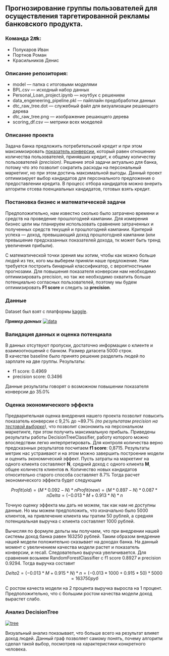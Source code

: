 ## Прогнозирование группы пользователей для осуществления таргетированной рекламы банковского продукта.
### Команда __2𝝅k__: 
*  Полукаров Иван
*  Портнов Роман
*  Красильников Денис

### Описание репозитория:
* model &mdash; папка с итоговыми моделями
* BPL.csv &mdash; исходный набор данных
* Personal_Loan_project.ipynb &mdash; ноутбук с решением
* data_engeneering_pipeline.pkl &mdash; пайплайн предобработки данных
* dtc_raw_tree.dot &mdash; служебный файл для визуализации решающего дерева
* dtc_raw_tree.png &mdash; изображение решающего дерева
* scoring_df.csv &mdash; метрики всех моеделей
 

### Описание проекта
Задача банка предложить потребительский кредит и при этом максимизировать [показатель конверсии](https://www.unisender.com/ru/support/about/glossary/chto-takoe-cr-conversion-rate/), который равен отношению количества пользователей, принявших кредит, к общему количеству пользователей *(precision)*. Решение этой задачи актуально для банка, потому что это позволит сократить расходы на персональный маркетинг, но при этом достичь максимальной выгоды. Данный проект оптимизирует выбор кандидатов для персонального предложения о предоставлении кредита. В процесс отбора кандидатов можно внерить алгоритм отсева поенциальных кандидатов, готовых взять кредит.  

### Постановка бизнес и математической задачи
Предположительно, нам известно сколько было затрачено времени и средств на проведение прошлогодней кампании. Для измерения бизнес цели мы планируем использовать сравнение затраченных и полученных средств текущей и прошлогодней кампании. Критерий успеха — доход, превышающий доход прошлогодней кампании (или превышение предсказанных показателей дохода, тк может быть тренд увеличения прибыли).

С математической точки зрения мы хотим, чтобы как можно больше людей из тех, кого мы выберем приняли наше предложение. Нам требуется построить бинарный классификатор, с вероятностными прогнозами. Для повышения показателя конверсии нам необходимо оптимизировать precision, но так же необходимо охватить больше потенциально согласных пользователей, поэтому мы будем оптимизировать __F1 score__ и следить за __precision__.

### Данные
Dataset был взят с платформы [kaggle](https://www.kaggle.com/krantiswalke/bank-personal-loan-modelling/code). 

___Пример данных___
[![data](https://i.imgur.com/D3IqggG.png)](https://www.kaggle.com/krantiswalke/bank-personal-loan-modelling)

### Валидация данных и оценка потенциала
В данных отсутвуют пропуски, достаточно информации о клиенте и взаимоотношений с банком. Размер датасета 5000 строк.  
В качестве baseline было принято решение разделить людей по зарплате на две группы.
Результаты: 
* f1 score: 0.4969
* precision score: 0.3496

Данные результаты говорят о возможном повышении показателя конверсии до 35.0%

### Оценка экономического эффекта
Предварительная оценка внедрения нашего проекта позволит повысить показатель конверсии с 9,2% до ~89.7% _(по результатам precision на [тестовой выборке](https://github.com/deethereal/MTC.Teta_2PiK/blob/master/Personal_Loan_project.ipynb))_, что позволит сэкономить на персональном маркетинге, при этом получить максимальную прибыль. Приведены результаты работы 	DecisionTreeClassifier, работу которого можно впоследствии легко интерпретировать. Для контроля количества верно предсказнных результатов посчитаем __f1 score__: 0,8715. Результаты метрик нас устраивают и на этом можно завершить построение модели и оценить экономический эффект. 
Пусть затраты на маркетинг на одного клиента составляют __N__, средний доход с одного клиента __M__, общее количеств клиентов __n__. Количество новых кандидатов относительно старого способа составляет 8.7%
Тогда расчет экономического эффекта будет следующим
```math
Profit (old) = (M * 0.092 - N) * n
Profit (new) = (M * 0.897 - N) * 0.087 * n
Delta = (-0.013 * M + 0.913 * N) * n
```
Точную оценку эффекта мы дать не можем, так как нам не доступны данные. Но мы можем предположить, что изначально было 5000 клиентов, на привлечение клиента мы тратим 50 рублей, а средняя потенциальная выручка с клиента составляет 1000 рублей. 

Вычисляя по формуле дельты мы получаем, что при внедрении нашей системы доход банка равен 163250 рублей. Таким образом внедрение нашей модели положительно сказывает на доходах банка.
На данный момент с увеличением качества модели растет и показатель конверсии, и recall. Следовательно выручка увеличивается. Для сравнения возьмем RandomForestClassifier с f1 score 0.8927 и precision 0.9294. Тогда выручка составит 
```math
Delta2 = (-0.013 * M + 0.915 * N) * n = (-0.013 * 1000 + 0.915 * 50) * 5000 = 163750 руб
```
С ростом качеста модели на 2 процента выручка выросла на 1 процент. Предположительно, что с большим ростом качества модели доход вырастет слабо.  


### Анализ DecisionTree

[![tree](https://i.imgur.com/Z5gH5oo.png)](https://i.imgur.com/Z5gH5oo.png)

Визуальный анализ показывает, что больше всего на результат влияет доход людей. Данный граф позволяет самому понять, почему алгоритм сделал такой выбор, посмотрев на характеристики конкретного человека. 

